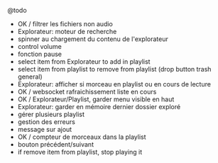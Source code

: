 
@todo
- OK / filtrer les fichiers non audio
- Explorateur: moteur de recherche
- spinner au chargement du contenu de l'explorateur
- control volume
- fonction pause 
- select item from Explorateur to add in playlist
- select item from playlist to remove from playlist (drop button trash general)
- Explorateur: afficher si morceau en playlist ou en cours de lecture
- OK / websocket rafraichissement liste en cours
- OK / Explorateur/Playlist, garder menu visible en haut
- Explorateur: garder en mémoire dernier dossier exploré
- gérer plusieurs playlist
- gestion des erreurs
- message sur ajout
- OK / compteur de morceaux dans la playlist
- bouton précédent/suivant
- if remove item from playlist, stop playing it
